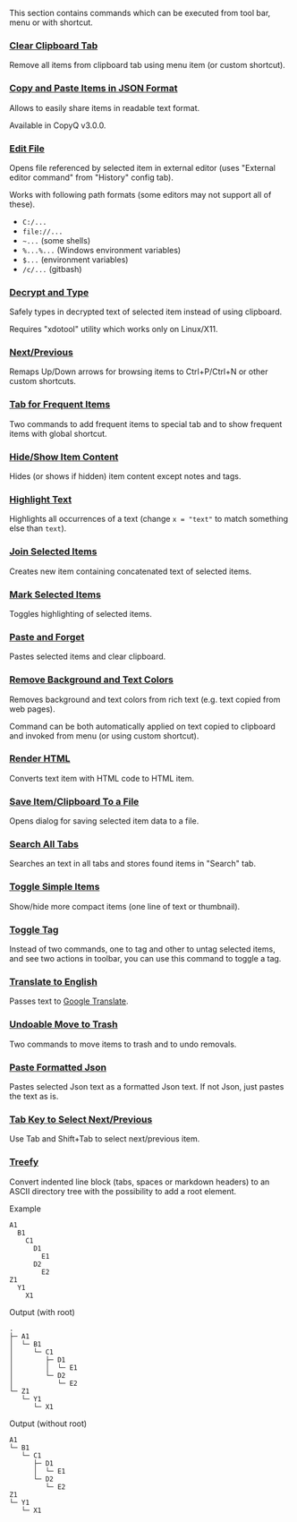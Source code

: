 This section contains commands which can be executed from tool bar, menu or with shortcut.

### [Clear Clipboard Tab](clear-clipboard-tab.ini)

Remove all items from clipboard tab using menu item (or custom shortcut).

### [Copy and Paste Items in JSON Format](copy-paste-items-as-json.ini)

Allows to easily share items in readable text format.

Available in CopyQ v3.0.0.

### [Edit File](edit-file.ini)

Opens file referenced by selected item in external editor (uses "External editor command" from "History" config tab).

Works with following path formats (some editors may not support all of these).

- `C:/...`
- `file://...`
- `~...` (some shells)
- `%...%...` (Windows environment variables)
- `$...` (environment variables)
- `/c/...` (gitbash)

### [Decrypt and Type](decrypt-and-type.ini)

Safely types in decrypted text of selected item instead of using clipboard.

Requires "xdotool" utility which works only on Linux/X11.

### [Next/Previous](next-previous.ini)

Remaps Up/Down arrows for browsing items to Ctrl+P/Ctrl+N or other custom
shortcuts.

### [Tab for Frequent Items](frequent-items-tab.ini)

Two commands to add frequent items to special tab and to show frequent items with global shortcut.

### [Hide/Show Item Content](hide-item-content.ini)

Hides (or shows if hidden) item content except notes and tags.

### [Highlight Text](highlight-text.ini)

Highlights all occurrences of a text (change `x = "text"` to match something else than `text`).

### [Join Selected Items](join-selected-items.ini)

Creates new item containing concatenated text of selected items.

### [Mark Selected Items](mark-selected-items.ini)

Toggles highlighting of selected items.

### [Paste and Forget](paste-and-forget.ini)

Pastes selected items and clear clipboard.

### [Remove Background and Text Colors](remove-background-and-text-colors.ini)

Removes background and text colors from rich text (e.g. text copied from web pages).

Command can be both automatically applied on text copied to clipboard and invoked from menu (or using custom shortcut).

### [Render HTML](render-html.ini)

Converts text item with HTML code to HTML item.

### [Save Item/Clipboard To a File](save-item-clipboard-to-file.ini)

Opens dialog for saving selected item data to a file.

### [Search All Tabs](search-all-tabs.ini)

Searches an text in all tabs and stores found items in "Search" tab.

### [Toggle Simple Items](toggle-simple-items.ini)

Show/hide more compact items (one line of text or thumbnail).

### [Toggle Tag](toggle-tag.ini)

Instead of two commands, one to tag and other to untag selected items, and see
two actions in toolbar, you can use this command to toggle a tag.

### [Translate to English](translate-to-english.ini)

Passes text to [Google Translate](https://translate.google.com/).

### [Undoable Move to Trash](undoable-move-to-trash.ini)

Two commands to move items to trash and to undo removals.

### [Paste Formatted Json](paste-formatted-json.ini)

Pastes selected Json text as a formatted Json text.
If not Json, just pastes the text as is.

### [Tab Key to Select Next/Previous](tab-key-select.ini)

Use Tab and Shift+Tab to select next/previous item.

### [Treefy](treefy.ini)

Convert indented line block (tabs, spaces or markdown headers) to an ASCII directory tree with the possibility to add a root element.

Example

```
A1
  B1
    C1
      D1
        E1
      D2
        E2
Z1
  Y1
    X1
```

Output (with root)

```
.
├─ A1
│  └─ B1
│     └─ C1
│        ├─ D1
│        │  └─ E1
│        └─ D2
│           └─ E2
└─ Z1
   └─ Y1
      └─ X1
```

Output (without root)

```
A1
└─ B1
   └─ C1
      ├─ D1
      │  └─ E1
      └─ D2
         └─ E2
Z1
└─ Y1
   └─ X1
```
